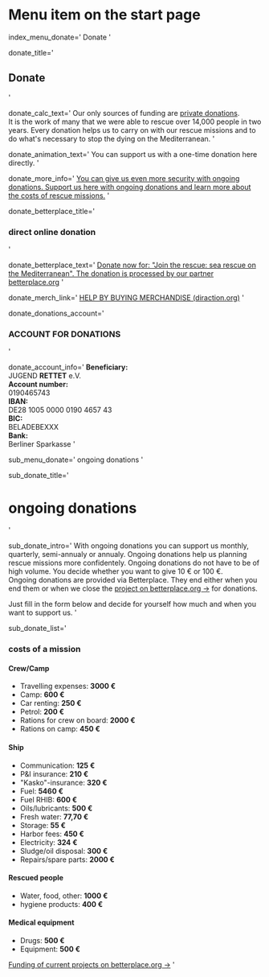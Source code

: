 # Menu item on the start page
index_menu_donate='
Donate
'

donate_title='
## Donate
'

donate_calc_text='
Our only sources of funding are [private donations](/faq#17_Why_do_we_accept_private_donations_only_).  
It is the work of many that we were able to rescue over 14,000 people in two years. Every donation helps us to carry on with our rescue missions and to do what's necessary to stop the dying on the Mediterranean.
'

donate_animation_text='
You can support us with a one-time donation here directly.
'

donate_more_info='
[You can give us even more security with ongoing donations.
Support us here with ongoing donations and learn more about the costs of rescue missions.](./donations)
'

donate_betterplace_title='
### direct online donation
'

donate_betterplace_text='
[Donate now for: "Join the rescue: sea rescue on the Mediterranean". The donation is processed by our partner betterplace.org](/betterplace)
'

donate_merch_link='
[HELP BY BUYING MERCHANDISE (diraction.org)](/merch)
'

donate_donations_account='
### ACCOUNT FOR DONATIONS
'

donate_account_info='
**Beneficiary:**  
JUGEND **RETTET** e.V.  
**Account number:**  
0190465743  
**IBAN:**  
DE28 1005 0000 0190 4657 43  
**BIC:**  
BELADEBEXXX  
**Bank:**  
Berliner Sparkasse
'

sub_menu_donate='
ongoing donations
'

sub_donate_title='
# ongoing donations
'

sub_donate_intro='
With ongoing donations you can support us monthly, quarterly, 
semi-annualy or annualy. Ongoing donations help us planning rescue missions more confidentely. Ongoing donations do not have to be of high volume. You decide whether you want to give 10 € or 100 €.  
Ongoing donations are provided via Betterplace. They end either when you end them or when we close the [project on betterplace.org →](/betterplace) for donations.

Just fill in the form below and decide for yourself how much and when you want to support us.
'

sub_donate_list='
### costs of a mission

#### Crew/Camp

* Travelling expenses: **3000 €**
* Camp: **600 €**
* Car renting: **250 €**
* Petrol: **200 €**
* Rations for crew on board: **2000 €**
* Rations on camp: **450 €**

#### Ship

* Communication: **125 €**
* P&I insurance: **210 €**
* "Kasko"-insurance: **320 €**
* Fuel: **5460 €**
* Fuel RHIB: **600 €**
* Oils/lubricants: **500 €**
* Fresh water: **77,70 €**
* Storage: **55 €**
* Harbor fees: **450 €**
* Electricity: **324 €**
* Sludge/oil disposal: **300 €**
* Repairs/spare parts: **2000 €**

#### Rescued people

* Water, food, other: **1000 €**
* hygiene products: **400 €**

#### Medical equipment

* Drugs: **500 €**
* Equipment: **500 €**

[Funding of current projects on betterplace.org →](/betterplace)
'
